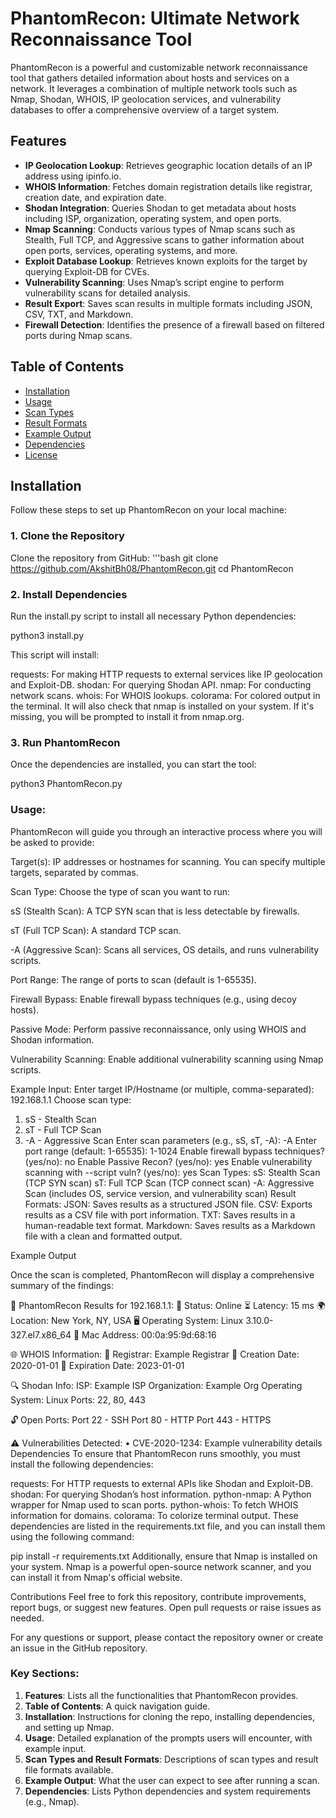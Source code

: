 # PhantomRecon: Ultimate Network Reconnaissance Tool

PhantomRecon is a powerful and customizable network reconnaissance tool that gathers detailed information about hosts and services on a network. It leverages a combination of multiple network tools such as Nmap, Shodan, WHOIS, IP geolocation services, and vulnerability databases to offer a comprehensive overview of a target system. 

## Features

- **IP Geolocation Lookup**: Retrieves geographic location details of an IP address using ipinfo.io.
- **WHOIS Information**: Fetches domain registration details like registrar, creation date, and expiration date.
- **Shodan Integration**: Queries Shodan to get metadata about hosts including ISP, organization, operating system, and open ports.
- **Nmap Scanning**: Conducts various types of Nmap scans such as Stealth, Full TCP, and Aggressive scans to gather information about open ports, services, operating systems, and more.
- **Exploit Database Lookup**: Retrieves known exploits for the target by querying Exploit-DB for CVEs.
- **Vulnerability Scanning**: Uses Nmap’s script engine to perform vulnerability scans for detailed analysis.
- **Result Export**: Saves scan results in multiple formats including JSON, CSV, TXT, and Markdown.
- **Firewall Detection**: Identifies the presence of a firewall based on filtered ports during Nmap scans.

## Table of Contents

- [Installation](#installation)
- [Usage](#usage)
- [Scan Types](#scan-types)
- [Result Formats](#result-formats)
- [Example Output](#example-output)
- [Dependencies](#dependencies)
- [License](#license)

## Installation

Follow these steps to set up PhantomRecon on your local machine:

### 1. Clone the Repository

Clone the repository from GitHub:
'''bash
git clone https://github.com/AkshitBh08/PhantomRecon.git
cd PhantomRecon

### 2. Install Dependencies

Run the install.py script to install all necessary Python dependencies:

python3 install.py

This script will install:

requests: For making HTTP requests to external services like IP geolocation and Exploit-DB.
shodan: For querying Shodan API.
nmap: For conducting network scans.
whois: For WHOIS lookups.
colorama: For colored output in the terminal.
It will also check that nmap is installed on your system. If it's missing, you will be prompted to install it from nmap.org.

### 3. Run PhantomRecon

Once the dependencies are installed, you can start the tool:

python3 PhantomRecon.py

### Usage:

PhantomRecon will guide you through an interactive process where you will be asked to provide:

Target(s): IP addresses or hostnames for scanning. You can specify multiple targets, separated by commas.

Scan Type: Choose the type of scan you want to run:

sS (Stealth Scan): A TCP SYN scan that is less detectable by firewalls.

sT (Full TCP Scan): A standard TCP scan.

-A (Aggressive Scan): Scans all services, OS details, and runs vulnerability scripts.

Port Range: The range of ports to scan (default is 1-65535).

Firewall Bypass: Enable firewall bypass techniques (e.g., using decoy hosts).

Passive Mode: Perform passive reconnaissance, only using WHOIS and Shodan information.

Vulnerability Scanning: Enable additional vulnerability scanning using Nmap scripts.

Example Input:
Enter target IP/Hostname (or multiple, comma-separated): 192.168.1.1
Choose scan type:
1. sS - Stealth Scan
2. sT - Full TCP Scan
3. -A - Aggressive Scan
Enter scan parameters (e.g., sS, sT, -A): -A
Enter port range (default: 1-65535): 1-1024
Enable firewall bypass techniques? (yes/no): no
Enable Passive Recon? (yes/no): yes
Enable vulnerability scanning with --script vuln? (yes/no): yes
Scan Types:
sS: Stealth Scan (TCP SYN scan)
sT: Full TCP Scan (TCP connect scan)
-A: Aggressive Scan (includes OS, service version, and vulnerability scan)
Result Formats:
JSON: Saves results as a structured JSON file.
CSV: Exports results as a CSV file with port information.
TXT: Saves results in a human-readable text format.
Markdown: Saves results as a Markdown file with a clean and formatted output.

Example Output

Once the scan is completed, PhantomRecon will display a comprehensive summary of the findings:

📡 PhantomRecon Results for 192.168.1.1:
📌 Status: Online
⏳ Latency: 15 ms
🌍 Location: New York, NY, USA
🖥️ Operating System: Linux 3.10.0-327.el7.x86_64
🔧 Mac Address: 00:0a:95:9d:68:16

🌐 WHOIS Information:
📖 Registrar: Example Registrar
📖 Creation Date: 2020-01-01
📖 Expiration Date: 2023-01-01

🔍 Shodan Info:
ISP: Example ISP
Organization: Example Org
Operating System: Linux
Ports: 22, 80, 443

🔓 Open Ports:
Port 22 - SSH
Port 80 - HTTP
Port 443 - HTTPS

⚠️ Vulnerabilities Detected:
• CVE-2020-1234: Example vulnerability details
Dependencies
To ensure that PhantomRecon runs smoothly, you must install the following dependencies:

requests: For HTTP requests to external APIs like Shodan and Exploit-DB.
shodan: For querying Shodan’s host information.
python-nmap: A Python wrapper for Nmap used to scan ports.
python-whois: To fetch WHOIS information for domains.
colorama: To colorize terminal output.
These dependencies are listed in the requirements.txt file, and you can install them using the following command:

pip install -r requirements.txt
Additionally, ensure that Nmap is installed on your system. Nmap is a powerful open-source network scanner, and you can install it from Nmap's official website.

Contributions
Feel free to fork this repository, contribute improvements, report bugs, or suggest new features. Open pull requests or raise issues as needed.

For any questions or support, please contact the repository owner or create an issue in the GitHub repository.

### Key Sections:

1. **Features**: Lists all the functionalities that PhantomRecon provides.
2. **Table of Contents**: A quick navigation guide.
3. **Installation**: Instructions for cloning the repo, installing dependencies, and setting up Nmap.
4. **Usage**: Detailed explanation of the prompts users will encounter, with example input.
5. **Scan Types and Result Formats**: Descriptions of scan types and result file formats available.
6. **Example Output**: What the user can expect to see after running a scan.
7. **Dependencies**: Lists Python dependencies and system requirements (e.g., Nmap).
